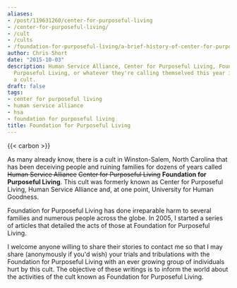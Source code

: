 ```yaml
---
aliases:
- /post/119631260/center-for-purposeful-living
- /center-for-purposeful-living/
- /cult
- /cults
- /foundation-for-purposeful-living/a-brief-history-of-center-for-purposeful-living-by-john-david-short/
author: Chris Short
date: "2015-10-03"
description: Human Service Alliance, Center for Purposeful Living, Foundation for
  Purposeful Living, or whatever they're calling themselved this year is undeniably
  a cult.
draft: false
tags:
- center for purposeful living
- human service alliance
- hsa
- foundation for purposeful living
title: Foundation for Purposeful Living
---
```


{{< carbon >}}

As many already know, there is a cult in Winston-Salem, North Carolina that has been deceiving people and ruining families for dozens of years called ~~Human Service Alliance~~ ~~Center for Purposeful Living~~ **Foundation for Purposeful Living**. This cult was formerly known as Center for Purposeful Living, Human Service Alliance and, at one point, University for Human Goodness.

Foundation for Purposeful Living has done irreparable harm to several families and numerous people across the globe. In 2005, I started a series of articles that detailed the acts of those at Foundation for Purposeful Living.

I welcome anyone willing to share their stories to contact me so that I may share (anonymously if you'd wish) your trials and tribulations with the Foundation for Purposeful Living with an ever growing group of individuals hurt by this cult. The objective of these writings is to inform the world about the activities of the cult known as Foundation for Purposeful Living.
